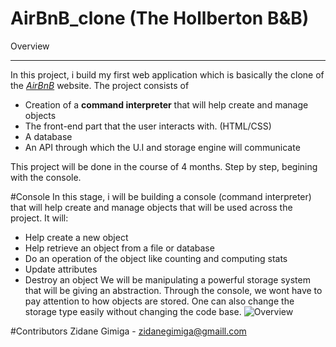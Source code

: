 # AirBnB_clone (The Hollberton B&B)

Overview
_________
In this project, i build my first web application which is basically the clone of the *[AirBnB](airbnb.com "AirBnb Website")* website.
The project consists of 
* Creation of a **command interpreter** that will help create and manage objects
* The front-end part that the user interacts with. (HTML/CSS)
* A database
* An API through which the U.I and storage engine will communicate

This project will be done in the course of 4 months. Step by step, begining with the console.

#Console
In this stage, i will be building a console (command interpreter) that will help create and manage objects 
that will be used across the project.
It will:
* Help create a new object
* Help retrieve an object from a file or database
* Do an operation of the object like counting and computing stats
* Update attributes
* Destroy an object
We will be manipulating a powerful storage system that will be giving an abstraction. Through the console, 
we wont have to pay attention to how objects are stored. One can also change the storage  type easily 
without changing the code base.
![Overview](https://s3.amazonaws.com/alx-intranet.hbtn.io/uploads/medias/2018/6/815046647d23428a14ca.png?X-Amz-Algorithm=AWS4-HMAC-SHA256&X-Amz-Credential=AKIARDDGGGOU65GPZGY3%2F20210630%2Fus-east-1%2Fs3%2Faws4_request&X-Amz-Date=20210630T225143Z&X-Amz-Expires=86400&X-Amz-SignedHeaders=host&X-Amz-Signature=e4db495065d7dfbb7ff4ac4fb16104bef63785ce948181b0789aebb0c5e976a2)


#Contributors
Zidane Gimiga - zidanegimiga@gmaill.com
